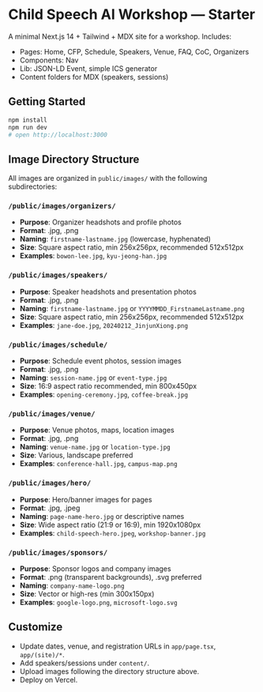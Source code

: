 # Child Speech AI Workshop — Starter

A minimal Next.js 14 + Tailwind + MDX site for a workshop. Includes:
- Pages: Home, CFP, Schedule, Speakers, Venue, FAQ, CoC, Organizers
- Components: Nav
- Lib: JSON-LD Event, simple ICS generator
- Content folders for MDX (speakers, sessions)

## Getting Started
```bash
npm install
npm run dev
# open http://localhost:3000
```

## Image Directory Structure

All images are organized in `public/images/` with the following subdirectories:

### `/public/images/organizers/`
- **Purpose**: Organizer headshots and profile photos
- **Format**: .jpg, .png
- **Naming**: `firstname-lastname.jpg` (lowercase, hyphenated)
- **Size**: Square aspect ratio, min 256x256px, recommended 512x512px
- **Examples**: `bowon-lee.jpg`, `kyu-jeong-han.jpg`

### `/public/images/speakers/`
- **Purpose**: Speaker headshots and presentation photos
- **Format**: .jpg, .png
- **Naming**: `firstname-lastname.jpg` or `YYYYMMDD_FirstnameLastname.png`
- **Size**: Square aspect ratio, min 256x256px, recommended 512x512px
- **Examples**: `jane-doe.jpg`, `20240212_JinjunXiong.png`

### `/public/images/schedule/`
- **Purpose**: Schedule event photos, session images
- **Format**: .jpg, .png
- **Naming**: `session-name.jpg` or `event-type.jpg`
- **Size**: 16:9 aspect ratio recommended, min 800x450px
- **Examples**: `opening-ceremony.jpg`, `coffee-break.jpg`

### `/public/images/venue/`
- **Purpose**: Venue photos, maps, location images
- **Format**: .jpg, .png
- **Naming**: `venue-name.jpg` or `location-type.jpg`
- **Size**: Various, landscape preferred
- **Examples**: `conference-hall.jpg`, `campus-map.png`

### `/public/images/hero/`
- **Purpose**: Hero/banner images for pages
- **Format**: .jpg, .jpeg
- **Naming**: `page-name-hero.jpg` or descriptive names
- **Size**: Wide aspect ratio (21:9 or 16:9), min 1920x1080px
- **Examples**: `child-speech-hero.jpeg`, `workshop-banner.jpg`

### `/public/images/sponsors/`
- **Purpose**: Sponsor logos and company images
- **Format**: .png (transparent backgrounds), .svg preferred
- **Naming**: `company-name-logo.png`
- **Size**: Vector or high-res (min 300x150px)
- **Examples**: `google-logo.png`, `microsoft-logo.svg`

## Customize
- Update dates, venue, and registration URLs in `app/page.tsx`, `app/(site)/*`.
- Add speakers/sessions under `content/`.
- Upload images following the directory structure above.
- Deploy on Vercel.
